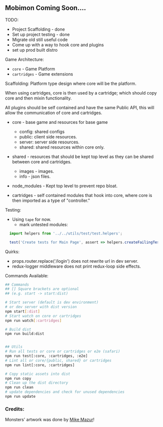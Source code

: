 ## Mobimon Coming Soon....

TODO:
  * Project Scaffolding - done
  * Set up project testing - done
  * Migrate old still useful code
  * Come up with a way to hook core and plugins
  * set up prod built distro

Game Architecture:
  * `core` - Game Platform
  * `cartridges` - Game extensions

Scaffolding:
Platform type design where core will be the platform.

When using cartridges, core is then used by a cartridge; which should copy core and then mixin functionality.

All plugins should be self contained and have the same Public API, this will allow the communication of core and cartridges.

  * core - base game and resources for base game
    - config: shared configs
    - public: client side resources.
    - server: server side resources.
    - shared: shared resources within core only.

  * shared - resources that should be kept top level as they can be shared between core and cartridges.
    - images - images.
    - info - json files.

  * node_modules - Kept top level to prevent repo bloat.

  * cartridges - self contained modules that hook into core, where core is then imported as a type of "controller."

Testing:
  * Using `tape` for now.
    - mark untested modules:

  ```javascript
    import helpers from '../../utils/test/test.helpers';

    test('Create tests for Main Page', assert => helpers.createFailingTest(assert));
  ```

Quirks:
  * props.router.replace('/login') does not rewrite url in dev server.
  * redux-logger middleware does not print redux-loop side effects.


Commands Available:

```bash
## Commands
## [] Square brackets are optional
## (e.g. start -> start:dist)

# Start server (default is dev environment)
# or dev server with dist version
npm start[:dist]
# Start watch on core or cartridges
npm run watch[:cartridges]

# Build dist
npm run build:dist


## Utils
# Run all tests or core or cartridges or e2e (safari)
npm run test[:core, :cartridges, :e2e]
# Lint all or core/{public, shared} or cartridges
npm run lint[:core, :cartridges]

# Copy static assets into dist
npm run copy
# Clean up the dist directory
npm run clean
# update dependencies and check for unused dependencies
npm run update
```

### Credits:
  Monsters' artwork was done by [Mike Mazur](https://dribbble.com/Michaelmazur)!

